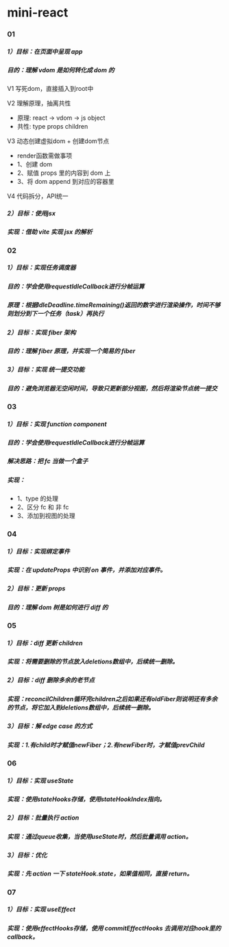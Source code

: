 # mini-react
### 01
##### 1）目标：在页面中呈现 app
##### 目的：理解 vdom 是如何转化成 dom 的

V1 写死dom，直接插入到root中

V2 理解原理，抽离共性
 * 原理: react → vdom → js object
 * 共性: type props children

V3 动态创建虚拟dom + 创建dom节点
 * render函数需做事项
 * 1、创建 dom
 * 2、赋值 props 里的内容到 dom 上
 * 3、将 dom append 到对应的容器里

V4 代码拆分，API统一

##### 2）目标：使用jsx
##### 实现：借助 vite 实现 jsx 的解析

### 02
##### 1）目标：实现任务调度器
##### 目的：学会使用requestIdleCallback进行分帧运算
##### 原理：根据IdleDeadline.timeRemaining()返回的数字进行渲染操作，时间不够则划分到下一个任务（task）再执行
##### 2）目标：实现 fiber 架构
##### 目的：理解 fiber 原理，并实现一个简易的 fiber
##### 3）目标：实现 统一提交功能
##### 目的：避免浏览器无空闲时间，导致只更新部分视图，然后将渲染节点统一提交

### 03
##### 1）目标：实现 function component
##### 目的：学会使用requestIdleCallback进行分帧运算
##### 解决思路：把 fc 当做一个盒子
##### 实现：
 * 1、type 的处理
 * 2、区分 fc 和 非 fc
 * 3、添加到视图的处理

### 04
##### 1）目标：实现绑定事件
##### 实现：在 updateProps 中识别 on 事件，并添加对应事件。
##### 2）目标：更新 props
##### 目的：理解 dom 树是如何进行 diff 的

### 05
##### 1）目标：diff 更新 children
##### 实现：将需要删除的节点放入deletions数组中，后续统一删除。
##### 2）目标：diff 删除多余的老节点
##### 实现：reconcilChildren循环完children之后如果还有oldFiber则说明还有多余的节点，将它加入到deletions数组中，后续统一删除。
##### 3）目标：解 edge case 的方式
##### 实现：1.有child时才赋值newFiber；2.有newFiber时，才赋值prevChild

### 06
##### 1）目标：实现 useState
##### 实现：使用stateHooks存储，使用stateHookIndex指向。
##### 2）目标：批量执行 action
##### 实现：通过queue收集，当使用useState时，然后批量调用 action。
##### 3）目标：优化
##### 实现：先 action 一下 stateHook.state，如果值相同，直接 return。

### 07
##### 1）目标：实现 useEffect
##### 实现：使用effectHooks存储，使用 commitEffectHooks 去调用对应hook里的callback。
